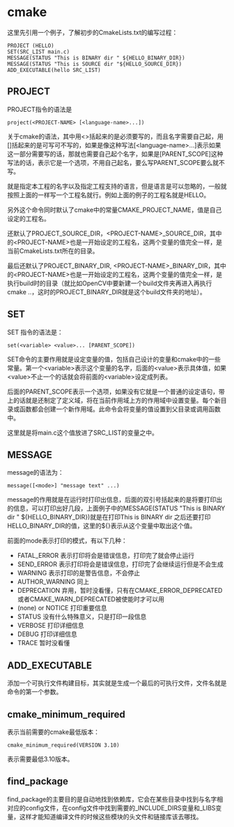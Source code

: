 <!--
 * @Author: your name
 * @Date: 2020-06-06 19:26:09
 * @LastEditTime: 2020-06-07 09:13:59
 * @LastEditors: Please set LastEditors
 * @Description: In User Settings Edit
 * @FilePath: \undefinedc:\Users\conan\Desktop\LongTime\StupidBirdFliesFirst\C++Fundamental\cmake.md
--> 
# cmake

这里先引用一个例子，了解初步的CmakeLists.txt的编写过程：
```
PROJECT (HELLO)
SET(SRC_LIST main.c)
MESSAGE(STATUS "This is BINARY dir " ${HELLO_BINARY_DIR})
MESSAGE(STATUS "This is SOURCE dir "${HELLO_SOURCE_DIR})
ADD_EXECUTABLE(hello SRC_LIST)
```

## PROJECT
PROJECT指令的语法是
```
project(<PROJECT-NAME> [<language-name>...])
```
关于cmake的语法，其中用<>括起来的是必须要写的，而且名字需要自己起，用[]括起来的是可写可不写的，如果是像这种写法[\<language-name\>...]表示如果这一部分需要写的话，那就也需要自己起个名字，如果是[PARENT_SCOPE]这种写法的话，表示它是一个选项，不用自己起名，要么写PARENT_SCOPE要么就不写。

就是指定本工程的名字以及指定工程支持的语言，但是语言是可以忽略的，一般就按照上面的一样写一个工程名就行。例如上面的例子的工程名就是HELLO。

另外这个命令同时默认了cmake中的常量CMAKE_PROJECT_NAME，值是自己设定的工程名。

还默认了PROJECT_SOURCE_DIR，\<PROJECT-NAME\>_SOURCE_DIR，其中的\<PROJECT-NAME\>也是一开始设定的工程名，这两个变量的值完全一样，是当前CmakeLists.txt所在的目录。

最后还默认了PROJECT_BINARY_DIR, \<PROJECT-NAME\>_BINARY_DIR，其中的\<PROJECT-NAME\>也是一开始设定的工程名，这两个变量的值完全一样，是执行build时的目录（就比如OpenCV中要新建一个build文件夹再进入再执行cmake ..，这时的PROJECT_BINARY_DIR就是这个build文件夹的地址）。

## SET
SET 指令的语法是：
```
set(<variable> <value>... [PARENT_SCOPE])
```
SET命令的主要作用就是设定变量的值，包括自己设计的变量和cmake中的一些常量。第一个\<variable\>表示这个变量的名字，后面的\<value\>表示具体值，如果\<value\>不止一个的话就会将前面的\<variable\>设定成列表。

后面的PARENT_SCOPE表示一个选项，如果没有它就是一个普通的设定语句，带上的话就是还制定了定义域，将在当前作用域上方的作用域中设置变量。每个新目录或函数都会创建一个新作用域。此命令会将变量的值设置到父目录或调用函数中。

这里就是将main.c这个值放进了SRC_LIST的变量之中。

## MESSAGE
message的语法为：
```
message([<mode>] "message text" ...)
``` 
message的作用就是在运行时打印出信息，后面的双引号括起来的是将要打印出的信息，可以打印出好几段，上面例子中的MESSAGE(STATUS "This is BINARY dir " ${HELLO_BINARY_DIR})就是在打印This is BINARY dir 之后还要打印HELLO_BINARY_DIR的值，这里的\${}表示从这个变量中取出这个值。

前面的mode表示打印的模式，有以下几种：
- FATAL_ERROR 表示打印将会是错误信息，打印完了就会停止运行
- SEND_ERROR 表示打印将会是错误信息，打印完了会继续运行但是不会生成
- WARNING 表示打印的是警告信息，不会停止
- AUTHOR_WARNING 同上
- DEPRECATION 弃用，暂时没看懂，只有在CMAKE_ERROR_DEPRECATED或者CMAKE_WARN_DEPRECATED被使能时才可以用
- (none) or NOTICE 打印重要信息
- STATUS 没有什么特殊意义，只是打印一段信息
- VERBOSE 打印详细信息
- DEBUG 打印详细信息
- TRACE 暂时没看懂

## ADD_EXECUTABLE
添加一个可执行文件构建目标，其实就是生成一个最后的可执行文件，文件名就是命令的第一个参数。

## cmake_minimum_required
表示当前需要的cmake最低版本：
```
cmake_minimum_required(VERSION 3.10)
```
表示需要最低3.10版本。

## find_package
find_package的主要目的是自动地找到依赖库，它会在某些目录中找到与名字相对应的config文件，在config文件中找到需要的_INCLUDE_DIRS变量和_LIBS变量，这样才能知道编译文件的时候这些模块的头文件和链接库该去哪找。